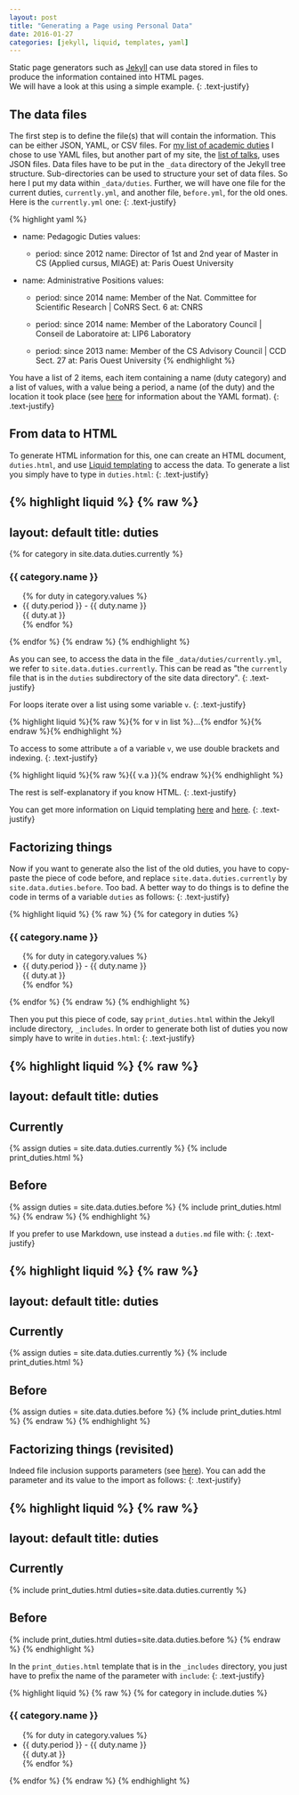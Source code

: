 ```yaml
---
layout: post
title: "Generating a Page using Personal Data"
date: 2016-01-27
categories: [jekyll, liquid, templates, yaml]
---
```


Static page generators such as [Jekyll](http://jekyllrb.com/) can
use data stored in files to produce the information contained into HTML pages.<br/>
We will have a look at this using a simple example.
{: .text-justify}

## The data files

The first step is to define the file(s) that will contain the information.
This can be either JSON, YAML, or CSV files.
For [my list of academic duties]({{site.url}}/duties.html) I chose to use YAML files, but another part of my site, the [list of talks]({{site.url}}/talks.html), uses JSON files.
Data files have to be put in the `_data` directory of the Jekyll tree structure.
Sub-directories can be used to structure your set of data files. So here I put my data within `_data/duties`.
Further, we will have one file for the current duties, `currently.yml`,
and another file, `before.yml`, for the old ones. Here is the `currently.yml` one:
{: .text-justify}

{% highlight yaml %}
- name: Pedagogic Duties
  values:

  - period: since 2012
    name: Director of 1st and 2nd year of Master in CS (Applied cursus, MIAGE)
    at: Paris Ouest University

- name: Administrative Positions
  values:

  - period: since 2014
    name: Member of the Nat. Committee for Scientific Research | CoNRS Sect. 6
    at: CNRS

  - period: since 2014
    name: Member of the Laboratory Council | Conseil de Laboratoire
    at: LIP6 Laboratory

  - period: since 2013
    name: Member of the CS Advisory Council | CCD Sect. 27
    at: Paris Ouest University
{% endhighlight %}

You have a list of 2 items, each item containing a name (duty category) and a list of values,
with a value being a period, a name (of the duty) and the location it took place
(see [here](https://fr.wikipedia.org/wiki/YAML) for information about the YAML format).
{: .text-justify}

## From data to HTML

To generate HTML information for this, one can create an HTML document, `duties.html`,
and use [Liquid templating](http://liquidmarkup.org/) to access the data.
To generate a list you simply have to type in `duties.html`:
{: .text-justify}

{% highlight liquid %}
{% raw %}
---
layout: default
title: duties
---
{% for category in site.data.duties.currently %}
<h3>{{ category.name }}</h3>
<ul>
    {% for duty in category.values %}
    <li>{{ duty.period }} - {{ duty.name }}<br/>
    {{ duty.at }}
    </li>
    {% endfor %}
</ul>
{% endfor %}
{% endraw %}
{% endhighlight %}

As you can see, to access the data in the file `_data/duties/currently.yml`, we refer to `site.data.duties.currently`.
This can be read as "the `currently` file that is in the `duties` subdirectory of the site data directory".
{: .text-justify}

For loops iterate over a list using some variable `v`.
{: .text-justify}

{% highlight liquid %}{% raw %}{% for v in list %}...{% endfor %}{% endraw %}{% endhighlight %}

To access to some attribute `a` of a variable `v`, we use double brackets and indexing.
{: .text-justify}

{% highlight liquid %}{% raw %}{{ v.a }}{% endraw %}{% endhighlight %}

The rest is self-explanatory if you know HTML.
{: .text-justify}

You can get more information on Liquid templating [here](http://jekyllrb.com/docs/datafiles/) and [here](http://liquidmarkup.org/).
{: .text-justify}

## Factorizing things

Now if you want to generate also the list of the old duties, you have to copy-paste the piece of code before,
and replace `site.data.duties.currently` by `site.data.duties.before`. Too bad.
A better way to do things is to define the code in terms of a variable `duties` as follows:
{: .text-justify}

{% highlight liquid %}
{% raw %}
{% for category in duties %}
<h3>{{ category.name }}</h3>
<ul>
    {% for duty in category.values %}
    <li>{{ duty.period }} - {{ duty.name }}<br/>
    {{ duty.at }}
    </li>
    {% endfor %}
</ul>
{% endfor %}
{% endraw %}
{% endhighlight %}

Then you put this piece of code, say `print_duties.html` within the Jekyll include directory, `_includes`.
In order to generate both list of duties you now simply have to write in `duties.html`:
{: .text-justify}

{% highlight liquid %}
{% raw %}
---
layout: default
title: duties
---
<h2>Currently</h2>

{% assign duties = site.data.duties.currently %}
{% include print_duties.html %}

<h2>Before</h2>

{% assign duties = site.data.duties.before %}
{% include print_duties.html %}
{% endraw %}
{% endhighlight %}

If you prefer to use Markdown, use instead a `duties.md` file with:
{: .text-justify}

{% highlight liquid %}
{% raw %}
---
layout: default
title: duties
---
## Currently

{% assign duties = site.data.duties.currently %}
{% include print_duties.html %}

## Before

{% assign duties = site.data.duties.before %}
{% include print_duties.html %}
{% endraw %}
{% endhighlight %}

## Factorizing things (revisited)

Indeed file inclusion supports parameters (see [here](http://jekyllrb.com/docs/templates/)).
You can add the parameter and its value to the import as follows:
{: .text-justify}

{% highlight liquid %}
{% raw %}
---
layout: default
title: duties
---
## Currently

{% include print_duties.html duties=site.data.duties.currently %}

## Before

{% include print_duties.html duties=site.data.duties.before %}
{% endraw %}
{% endhighlight %}

In the `print_duties.html` template that is in the `_includes` directory, you just have to prefix the name of the parameter with `include`:
{: .text-justify}

{% highlight liquid %}
{% raw %}
{% for category in include.duties %}
<h3>{{ category.name }}</h3>
<ul>
    {% for duty in category.values %}
    <li>{{ duty.period }} - {{ duty.name }}<br/>
    {{ duty.at }}
    </li>
    {% endfor %}
</ul>
{% endfor %}
{% endraw %}
{% endhighlight %}


